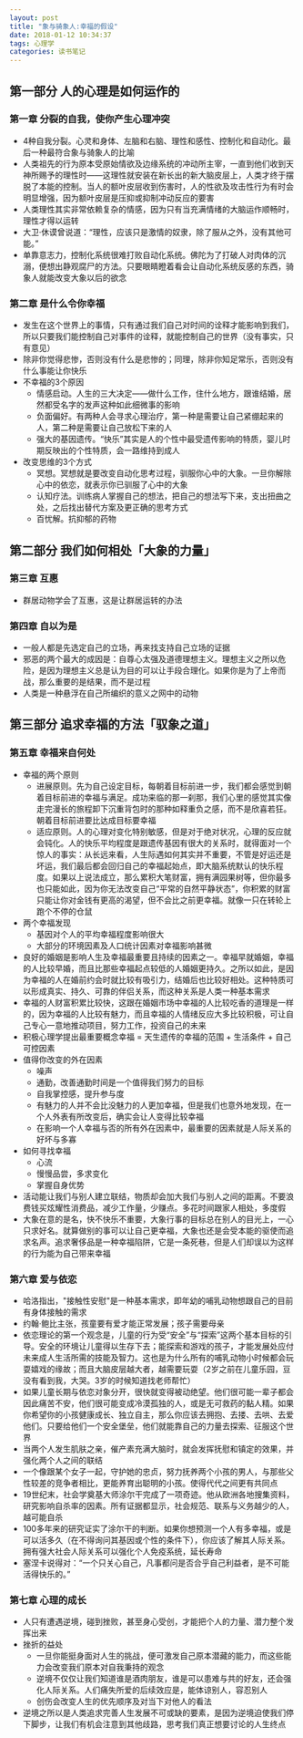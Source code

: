 ```yaml
---
layout: post
title: "象与骑象人:幸福的假设"
date: 2018-01-12 10:34:37
tags: 心理学
categories: 读书笔记
---
```



## 第一部分 人的心理是如何运作的

### 第一章 分裂的自我，使你产生心理冲突

- 4种自我分裂。心灵和身体、左脑和右脑、理性和感性、控制化和自动化。最后一种最符合象与骑象人的比喻
- 人类祖先的行为原本受原始情欲及边缘系统的冲动所主宰，一直到他们收到天神所赐予的理性时——这理性就安装在新长出的新大脑皮层上，人类才终于摆脱了本能的控制。当人的额叶皮层收到伤害时，人的性欲及攻击性行为有时会明显增强，因为额叶皮层是压抑或抑制冲动反应的要害
- 人类理性其实非常依赖复杂的情感，因为只有当充满情绪的大脑运作顺畅时，理性才得以运转
- 大卫·休谟曾说道：“理性，应该只是激情的奴隶，除了服从之外，没有其他可能。”
- 单靠意志力，控制化系统很难打败自动化系统。佛陀为了打破人对肉体的沉溺，便想出静观腐尸的方法。只要眼睛瞪着看会让自动化系统反感的东西，骑象人就能改变大象以后的欲念


### 第二章 是什么令你幸福

- 发生在这个世界上的事情，只有通过我们自己对时间的诠释才能影响到我们，所以只要我们能控制自己对事件的诠释，就能控制自己的世界（没有事实，只有意见）
- 除非你觉得悲惨，否则没有什么是悲惨的；同理，除非你知足常乐，否则没有什么事能让你快乐
- 不幸福的3个原因
    + 情感启动。人生的三大决定——做什么工作，住什么地方，跟谁结婚，居然都受名字的发声这种如此细微事的影响
    + 负面偏好。有两种人会寻求心理治疗，第一种是需要让自己紧绷起来的人，第二种是需要让自己放松下来的人
    + 强大的基因遗传。“快乐”其实是人的个性中最受遗传影响的特质，婴儿时期反映出的个性特质，会一路维持到成人
- 改变思维的3个方式
    + 冥想。冥想就是要改变自动化思考过程，驯服你心中的大象。一旦你解除心中的依恋，就表示你已驯服了心中的大象
    + 认知疗法。训练病人掌握自己的想法，把自己的想法写下来，支出扭曲之处，之后找出替代方案及更正确的思考方式
    + 百忧解。抗抑郁的药物

## 第二部分 我们如何相处「大象的力量」

### 第三章 互惠

- 群居动物学会了互惠，这是让群居运转的办法


### 第四章 自以为是

- 一般人都是先选定自己的立场，再来找支持自己立场的证据
- 邪恶的两个最大的成因是：自尊心太强及道德理想主义。理想主义之所以危险，是因为理想主义总是认为目的可以让手段合理化。如果你是为了上帝而战，那么重要的是结果，而不是过程
- 人类是一种悬浮在自己所编织的意义之网中的动物

## 第三部分 追求幸福的方法「驭象之道」

### 第五章 幸福来自何处

- 幸福的两个原则
    + 进展原则。先为自己设定目标，每朝着目标前进一步，我们都会感觉到朝着目标前进的幸福与满足。成功来临的那一刹那，我们心里的感觉其实像走完漫长的旅程卸下沉重背包时的那种如释重负之感，而不是欣喜若狂。朝着目标前进要比达成目标要幸福
    + 适应原则。人的心理对变化特别敏感，但是对于绝对状况，心理的反应就会钝化。人的快乐平均程度是跟遗传基因有很大的关系时，就得面对一个惊人的事实：从长远来看，人生际遇如何其实并不重要，不管是好运还是坏运，我们最后都会回归自己的幸福起始点，即大脑系统默认的快乐程度。如果以上说法成立，那么累积大笔财富，拥有满园果树等，但你最多也只能如此，因为你无法改变自己“平常的自然平静状态”，你积累的财富只能让你对金钱有更高的渴望，但不会比之前更幸福。就像一只在转轮上跑个不停的仓鼠
- 两个幸福发现
    + 基因对个人的平均幸福程度影响很大
    + 大部分的环境因素及人口统计因素对幸福影响甚微
- 良好的婚姻是影响人生及幸福最重要且持续的因素之一。幸福早就婚姻，幸福的人比较早婚，而且比那些幸福起点较低的人婚姻更持久。之所以如此，是因为幸福的人在婚前约会时就比较有吸引力，结婚后也比较好相处。这种特质可以形成真实、持久、可靠的伴侣关系，而这种关系是人类一种基本需求
- 幸福的人财富积累比较快，这跟在婚姻市场中幸福的人比较吃香的道理是一样的，因为幸福的人比较有魅力，而且幸福的人情绪反应大多比较积极，可让自己专心一意地推动项目，努力工作，投资自己的未来
- 积极心理学提出最重要概念幸福 = 天生遗传的幸福的范围 + 生活条件 + 自己可控因素
- 值得你改变的外在因素
    + 噪声
    + 通勤，改善通勤时间是一个值得我们努力的目标
    + 自我掌控感，提升参与度
    + 有魅力的人并不会比没魅力的人更加幸福，但是我们也意外地发现，在一个人外表有所改变后，确实会让人变得比较幸福
    + 在影响一个人幸福与否的所有外在因素中，最重要的因素就是人际关系的好坏与多寡
- 如何寻找幸福
    + 心流
    + 慢慢品尝，多求变化
    + 掌握自身优势
- 活动能让我们与别人建立联结，物质却会加大我们与别人之间的距离。不要浪费钱买炫耀性消费品，减少工作量，少赚点。多花时间跟家人相处，多度假
- 大象在意的是名，快不快乐不重要，大象行事的目标总在别人的目光上，一心只求好名。就算做别的事可以让自己更幸福，大象也还是会受本能的驱使而追求名声。追求奢侈品是一种幸福陷阱，它是一条死巷，但是人们却误以为这样的行为能为自己带来幸福

### 第六章 爱与依恋

- 哈洛指出，"接触性安慰"是一种基本需求，即年幼的哺乳动物想跟自己的目前有身体接触的需求
- 约翰·鲍比主张，孩童要有爱才能正常发展；孩子需要母亲
- 依恋理论的第一个观念是，儿童的行为受“安全”与“探索”这两个基本目标的引导。安全的环境让儿童得以生存下去；能探索和游戏的孩子，才能发展处应付未来成人生活所需的技能及智力。这也是为什么所有的哺乳动物小时候都会玩耍嬉戏的缘故；而且大脑皮层越大者，越需要玩耍（2岁之前在儿童乐园，豆没有看到我，大哭。3岁的时候知道找老师帮忙）
- 如果儿童长期与依恋对象分开，很快就变得被动绝望。他们很可能一辈子都会因此痛苦不安，他们很可能变成冷漠孤独的人，或是无可救药的黏人精。如果你希望你的小孩健康成长、独立自主，那么你应该去拥抱、去搂、去哄、去爱他们。只要给他们一个安全堡垒，他们就能靠自己的力量去探索、征服这个世界
- 当两个人发生肌肤之亲，催产素充满大脑时，就会发挥抚慰和镇定的效果，并强化两个人之间的联结
- 一个像跟某个女子一起，守护她的忠贞，努力抚养两个小孩的男人，与那些父性较差的竞争者相比，更能养育出聪明的小孩。使得代代之间更有共同点
- 19世纪末，社会学奠基大师涂尔干完成了一项奇迹。他从欧洲各地搜集资料，研究影响自杀率的因素。所有证据都显示，社会规范、联系与义务越少的人，越可能自杀
- 100多年来的研究证实了涂尔干的判断。如果你想预测一个人有多幸福，或是可以活多久（在不得询问其基因或个性的条件下），你应该了解其人际关系。拥有强大社会人际关系可以强化个人免疫系统，延长寿命
- 塞涅卡说得对：“一个只关心自己，凡事都问是否合乎自己利益者，是不可能活得快乐的。”

### 第七章 心理的成长

- 人只有遭遇逆境，碰到挫败，甚至身心受创，才能把个人的力量、潜力整个发挥出来
- 挫折的益处
    + 一旦你能挺身面对人生的挑战，便可激发自己原本潜藏的能力，而这些能力会改变我们原本对自我秉持的观念
    + 逆境不仅仅让我们知道谁是酒肉朋友，谁是可以患难与共的好友，还会强化人际关系。人们痛失所爱的后续效应是，能体谅别人，容忍别人
    + 创伤会改变人生的优先顺序及对当下对他人的看法
- 逆境之所以是人类追求完善人生发展不可或缺的要素，是因为逆境迫使我们停下脚步，让我们有机会注意到其他歧路，思考我们真正想要讨论的人生终点 
